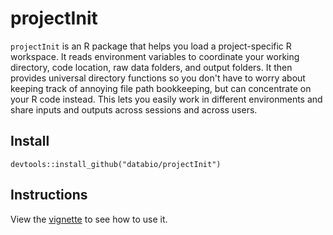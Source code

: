 # projectInit

`projectInit` is an R package that helps you load a project-specific R workspace. It reads environment variables to coordinate your working directory, code location, raw data folders, and output folders. It then provides universal directory functions so you don't have to worry about keeping track of annoying file path bookkeeping, but can concentrate on your R code instead. This lets you easily work in different environments and share inputs and outputs across sessions and across users.

## Install

```
devtools::install_github("databio/projectInit")
```

## Instructions

View the [vignette](http://code.databio.org/projectInit) to see how to use it.

